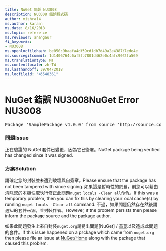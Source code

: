 ```yaml
---
title: NuGet 錯誤 NU3008
description: NU3008 錯誤程式碼
author: mishra14
ms.author: karann
ms.date: 8/16/2018
ms.topic: reference
ms.reviewer: anangaur
f1_keywords:
- NU3008
ms.openlocfilehash: be050c9baafa4df39cd1db7d49a2e4387b7ede4e
ms.sourcegitcommit: 1d1406764c6af5fb7801d462e0c4afc9092fa569
ms.translationtype: MT
ms.contentlocale: zh-TW
ms.lasthandoff: 09/04/2018
ms.locfileid: "43548361"
---
```

# <a name="nuget-error-nu3008"></a><span data-ttu-id="4f607-103">NuGet 錯誤 NU3008</span><span class="sxs-lookup"><span data-stu-id="4f607-103">NuGet Error NU3008</span></span>

<pre>Package 'SamplePackage v1.0.0' from source 'http://source.com/index.json': The package integrity check failed.</pre>

### <a name="issue"></a><span data-ttu-id="4f607-104">問題</span><span class="sxs-lookup"><span data-stu-id="4f607-104">Issue</span></span>

<span data-ttu-id="4f607-105">正在驗證的 NuGet 套件已變更，因為它已簽署。</span><span class="sxs-lookup"><span data-stu-id="4f607-105">NuGet package being verified has changed since it was signed.</span></span>


### <a name="solution"></a><span data-ttu-id="4f607-106">方案</span><span class="sxs-lookup"><span data-stu-id="4f607-106">Solution</span></span>

<span data-ttu-id="4f607-107">請確定您的封裝並未遭到破壞與自簽章。</span><span class="sxs-lookup"><span data-stu-id="4f607-107">Please ensure that the package has not been tampered with since signing.</span></span> <span data-ttu-id="4f607-108">如果這是暫時性的問題，則您可以藉由清除您的本機快取執行修正此問題`nuget locals -Clear all`命令。</span><span class="sxs-lookup"><span data-stu-id="4f607-108">If this was a temporary problem, then you can fix this by clearing your local cache(s) by running `nuget locals -Clear all` command.</span></span> <span data-ttu-id="4f607-109">不過，如果問題仍然存在然後請通知的套件來源，並封裝作者。</span><span class="sxs-lookup"><span data-stu-id="4f607-109">However, if the problem persists then please inform the package source and the package author.</span></span>

<span data-ttu-id="4f607-110">如果此問題發生上來自封裝`nuget.org`請提出問題[NuGet] / [首頁](https://github.com/NuGet/Home/issues)以及造成此問題的套件。</span><span class="sxs-lookup"><span data-stu-id="4f607-110">If this issue happened on a package which came from `nuget.org` then please file an issue at [NuGet/Home](https://github.com/NuGet/Home/issues) along with the package that caused this problem.</span></span>


